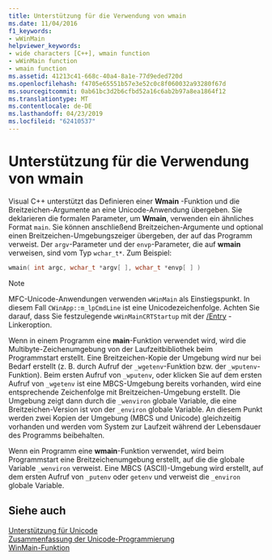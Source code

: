 ```yaml
---
title: Unterstützung für die Verwendung von wmain
ms.date: 11/04/2016
f1_keywords:
- wWinMain
helpviewer_keywords:
- wide characters [C++], wmain function
- wWinMain function
- wmain function
ms.assetid: 41213c41-668c-40a4-8a1e-77d9eded720d
ms.openlocfilehash: f4705e65551b57e3e52c0c8f060032a93280f67d
ms.sourcegitcommit: 0ab61bc3d2b6cfbd52a16c6ab2b97a8ea1864f12
ms.translationtype: MT
ms.contentlocale: de-DE
ms.lasthandoff: 04/23/2019
ms.locfileid: "62410537"
---
```

# <a name="support-for-using-wmain"></a>Unterstützung für die Verwendung von wmain

Visual C++ unterstützt das Definieren einer **Wmain** -Funktion und die Breitzeichen-Argumente an eine Unicode-Anwendung übergeben. Sie deklarieren die formalen Parameter, um **Wmain**, verwenden ein ähnliches Format `main`. Sie können anschließend Breitzeichen-Argumente und optional einen Breitzeichen-Umgebungszeiger übergeben, der auf das Programm verweist. Der `argv`-Parameter und der `envp`-Parameter, die auf **wmain** verweisen, sind vom Typ `wchar_t*`. Zum Beispiel:

```cpp
wmain( int argc, wchar_t *argv[ ], wchar_t *envp[ ] )
```

> [!NOTE]
> MFC-Unicode-Anwendungen verwenden `wWinMain` als Einstiegspunkt. In diesem Fall `CWinApp::m_lpCmdLine` ist eine Unicodezeichenfolge. Achten Sie darauf, dass Sie festzulegende `wWinMainCRTStartup` mit der [/Entry](../build/reference/entry-entry-point-symbol.md) -Linkeroption.

Wenn in einem Programm eine **main**-Funktion verwendet wird, wird die Multibyte-Zeichenumgebung von der Laufzeitbibliothek beim Programmstart erstellt. Eine Breitzeichen-Kopie der Umgebung wird nur bei Bedarf erstellt (z. B. durch Aufruf der `_wgetenv`-Funktion bzw. der `_wputenv`-Funktion). Beim ersten Aufruf von `_wputenv`, oder klicken Sie auf dem ersten Aufruf von `_wgetenv` ist eine MBCS-Umgebung bereits vorhanden, wird eine entsprechende Zeichenfolge mit Breitzeichen-Umgebung erstellt. Die Umgebung zeigt dann durch die `_wenviron` globale Variable, die eine Breitzeichen-Version ist von der `_environ` globale Variable. An diesem Punkt werden zwei Kopien der Umgebung (MBCS und Unicode) gleichzeitig vorhanden und werden vom System zur Laufzeit während der Lebensdauer des Programms beibehalten.

Wenn ein Programm eine **wmain**-Funktion verwendet, wird beim Programmstart eine Breitzeichenumgebung erstellt, auf die die globale Variable `_wenviron` verweist. Eine MBCS (ASCII)-Umgebung wird erstellt, auf dem ersten Aufruf von `_putenv` oder `getenv` und verweist die `_environ` globale Variable.

## <a name="see-also"></a>Siehe auch

[Unterstützung für Unicode](../text/support-for-unicode.md)<br/>
[Zusammenfassung der Unicode-Programmierung](../text/unicode-programming-summary.md)<br/>
[WinMain-Funktion](/windows/desktop/api/winbase/nf-winbase-winmain)
